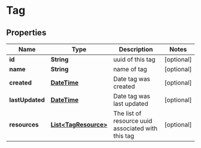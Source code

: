 
# Tag

## Properties
Name | Type | Description | Notes
------------ | ------------- | ------------- | -------------
**id** | **String** | uuid of this tag |  [optional]
**name** | **String** | name of tag |  [optional]
**created** | [**DateTime**](DateTime.md) | Date tag was created |  [optional]
**lastUpdated** | [**DateTime**](DateTime.md) | Date tag was last updated |  [optional]
**resources** | [**List&lt;TagResource&gt;**](TagResource.md) | The list of resource uuid associated with this tag |  [optional]



